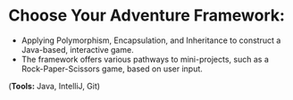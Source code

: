 # Choose Your Adventure Framework: 

- Applying Polymorphism, Encapsulation, and Inheritance to construct a Java-based, interactive game.
- The framework offers various pathways to mini-projects, such as a Rock-Paper-Scissors game, based on user input.

(**Tools:** Java, IntelliJ, Git)

